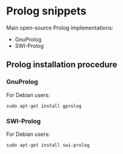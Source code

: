 # Prolog snippets

Main open-source Prolog implementations:
* GnuProlog
* SWI-Prolog

## Prolog installation procedure

### GnuProlog

For Debian users:

```shell
sudo apt-get install gprolog
```

### SWI-Prolog

For Debian users:

```shell
sudo apt-get install swi-prolog
```


